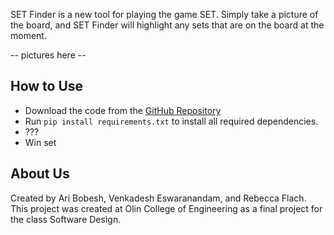 SET Finder is a new tool for playing the game SET. Simply take a picture of the board, and SET Finder will highlight any sets that are on the board at the moment. 

-- pictures here --

## How to Use
- Download the code from the [GitHub Repository](https://github.com/olincollege/set-finder)
- Run `pip install requirements.txt` to install all required dependencies. 
- ???
- Win set

## About Us
Created by Ari Bobesh, Venkadesh Eswaranandam, and Rebecca Flach.
This project was created at Olin College of Engineering as a final project for the class Software Design. 
